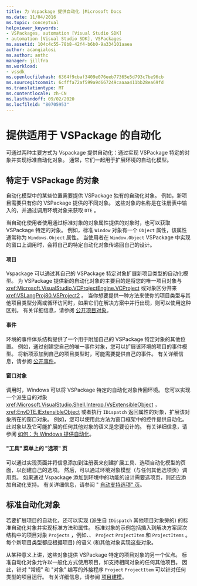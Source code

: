 ```yaml
---
title: 为 Vspackage 提供自动化 |Microsoft Docs
ms.date: 11/04/2016
ms.topic: conceptual
helpviewer_keywords:
- VSPackages, automation [Visual Studio SDK]
- automation [Visual Studio SDK], VSPackages
ms.assetid: 104c4c55-78b8-42f4-b6b0-9a334101aaea
author: acangialosi
ms.author: anthc
manager: jillfra
ms.workload:
- vssdk
ms.openlocfilehash: 6364f9cbaf3409e076eeb77365e5d793c7be96cb
ms.sourcegitcommit: 6cfffa72af599a9d667249caaaa411bb28ea69fd
ms.translationtype: MT
ms.contentlocale: zh-CN
ms.lasthandoff: 09/02/2020
ms.locfileid: "80705953"
---
```

# <a name="providing-automation-for-vspackages"></a>提供适用于 VSPackage 的自动化
可通过两种主要方式为 Vspackage 提供自动化：通过实现 VSPackage 特定的对象并实现标准自动化对象。 通常，它们一起用于扩展环境的自动化模型。

## <a name="vspackage-specific-objects"></a>特定于 VSPackage 的对象
 自动化模型中的某些位置需要提供 VSPackage 独有的自动化对象。 例如，新项目需要只有你的 VSPackage 提供的不同对象。 这些对象的名称是在注册表中输入的，并通过调用环境对象来获取 `DTE` 。

 当自动化使用者使用通过标准对象的对象属性提供的对象时，也可以获取 VSPackage 特定的对象。 例如，标准 `Window` 对象有一个 `Object` 属性，该属性通常称为 `Windows.Object` 属性。 当使用者在 `Window.Object` VSPackage 中实现的窗口上调用时，会将自己的特定自动化对象传递回自己的设计。

#### <a name="projects"></a>项目
 Vspackage 可以通过其自己的 VSPackage 特定对象扩展新项目类型的自动化模型。 为 VSPackage 提供新的自动化对象的主要目的是将您的唯一项目对象与 <xref:Microsoft.VisualStudio.VCProjectEngine.VCProject> 或对象区分开来 <xref:VSLangProj80.VSProject2> 。 当你想要提供一种方法来使你的项目类型与其他项目类型分离或循环访问时，如果它们在解决方案中并行出现，则可以使用这种区别。 有关详细信息，请参阅 [公开项目对象](../../extensibility/internals/exposing-project-objects.md)。

#### <a name="events"></a>事件
 环境的事件体系结构提供了一个用于附加自己的 VSPackage 特定对象的其他位置。 例如，通过创建您自己的唯一事件对象，您可以扩展该环境的项目的事件模型。 将新项添加到自己的项目类型时，可能需要提供自己的事件。 有关详细信息，请参阅 [公开事件](../../extensibility/internals/exposing-events-in-the-visual-studio-sdk.md)。

#### <a name="window-objects"></a>窗口对象
 调用时，Windows 可以将 VSPackage 特定的自动化对象传回环境。 您可以实现一个派生自的对象 <xref:Microsoft.VisualStudio.Shell.Interop.IVsExtensibleObject> ， <xref:EnvDTE.IExtensibleObject> 或者执行 `IDispatch` 返回属性的对象，扩展该对象所在的窗口对象。 例如，您可以使用此方法为窗口框架中的控件提供自动化。 此对象以及它可能扩展的任何其他对象的语义是您要设计的。 有关详细信息，请参阅 [如何：为 Windows 提供自动化](../../extensibility/internals/how-to-provide-automation-for-windows.md)。

#### <a name="options-pages-on-the-tools-menu"></a>"工具" 菜单上的 "选项" 页
 可以通过实现页面并将信息添加到注册表来创建扩展工具、选项自动化模型的页面，以创建自己的选项。 然后，可以通过环境对象模型（与任何其他选项页）调用页。 如果通过 Vspackage 添加到环境中的功能的设计需要选项页，则还应添加自动化支持。 有关详细信息，请参阅 " [自动支持选项" 页](../../extensibility/internals/automation-support-for-options-pages.md)。

## <a name="standard-automation-objects"></a>标准自动化对象
 若要扩展项目的自动化，还可以实现 (派生自 `IDispatch` 其他项目对象旁的) 的标准自动化对象并实现标准方法和属性。 标准对象的示例包括插入到解决方案层次结构中的项目对象 `Projects` ，例如、、 `Project` `ProjectItem` 和 `ProjectItems` 。 每个新项目类型都应根据项目) 的语义 (和其他对象实现这些对象。

 从某种意义上讲，这些对象提供 VSPackage 特定的项目对象的另一个优点。 标准自动化对象允许以一般化方式使用项目，如支持相同对象的任何其他项目。 因此，针对 "常规" 和 "对象" 编写的外接程序 `Project` `ProjectItem` 可以针对任何类型的项目运行。 有关详细信息，请参阅 [项目建模](../../extensibility/internals/project-modeling.md)。
